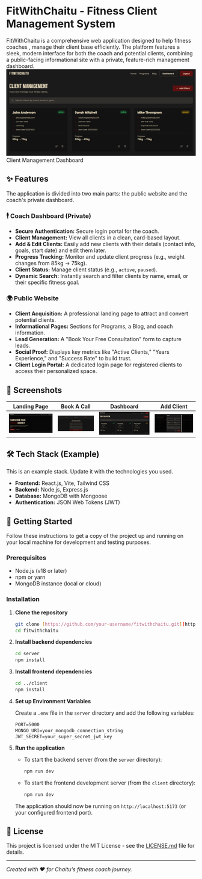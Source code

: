 <!-- <div align="center">
<img width="1200" height="475" alt="GHBanner" src="https://github.com/user-attachments/assets/0aa67016-6eaf-458a-adb2-6e31a0763ed6" />
</div>

# Run and deploy your AI Studio app

This contains everything you need to run your app locally.

View your app in AI Studio: https://ai.studio/apps/drive/1VWByRRZVS03eflv-ZPE45BUahqQIQmbv

## Run Locally

**Prerequisites:**  Node.js


1. Install dependencies:
   `npm install`
2. Set the `GEMINI_API_KEY` in [.env.local](.env.local) to your Gemini API key
3. Run the app:
   `npm run dev` -->

# FitWithChaitu - Fitness Client Management System

FitWithChaitu is a comprehensive web application designed to help fitness coaches , manage their client base efficiently. The platform features a sleek, modern interface for both the coach and potential clients, combining a public-facing informational site with a private, feature-rich management dashboard.
![Add Client Screenshot](https://raw.githubusercontent.com/NISHANTH-KONCHADA/FitWithChaitu/main/screenshots/clientmanage.png)
Client Management Dashboard

## ✨ Features

The application is divided into two main parts: the public website and the coach's private dashboard.

### 🕴️ Coach Dashboard (Private)
- **Secure Authentication:** Secure login portal for the coach.
- **Client Management:** View all clients in a clean, card-based layout.
- **Add & Edit Clients:** Easily add new clients with their details (contact info, goals, start date) and edit them later.
- **Progress Tracking:** Monitor and update client progress (e.g., weight changes from 85kg -> 75kg).
- **Client Status:** Manage client status (e.g., `active`, `paused`).
- **Dynamic Search:** Instantly search and filter clients by name, email, or their specific fitness goal.

### 🌍 Public Website
- **Client Acquisition:** A professional landing page to attract and convert potential clients.
- **Informational Pages:** Sections for Programs, a Blog, and coach information.
- **Lead Generation:** A "Book Your Free Consultation" form to capture leads.
- **Social Proof:** Displays key metrics like "Active Clients," "Years Experience," and "Success Rate" to build trust.
- **Client Login Portal:** A dedicated login page for registered clients to access their personalized space.

## 📸 Screenshots

| Landing Page | Book A Call | Dashboard | Add Client |
| :---: | :---: | :---: | :---: |
| ![Landing Page](https://raw.githubusercontent.com/NISHANTH-KONCHADA/FitWithChaitu/main/screenshots/main.png) | ![Book A Call Form](https://raw.githubusercontent.com/NISHANTH-KONCHADA/FitWithChaitu/main/screenshots/main2.png) | ![Dashboard](https://raw.githubusercontent.com/NISHANTH-KONCHADA/FitWithChaitu/main/screenshots/clientmanage.png) | ![Add Client Form](https://raw.githubusercontent.com/NISHANTH-KONCHADA/FitWithChaitu/main/screenshots/addclient.png) |


## 🛠️ Tech Stack (Example)

This is an example stack. Update it with the technologies you used.

-   **Frontend:** React.js, Vite, Tailwind CSS
-   **Backend:** Node.js, Express.js
-   **Database:** MongoDB with Mongoose
-   **Authentication:** JSON Web Tokens (JWT)

## 🚀 Getting Started

Follow these instructions to get a copy of the project up and running on your local machine for development and testing purposes.

### Prerequisites

-   Node.js (v18 or later)
-   npm or yarn
-   MongoDB instance (local or cloud)

### Installation

1.  **Clone the repository**
    ```sh
    git clone [https://github.com/your-username/fitwithchaitu.git](https://github.com/your-username/fitwithchaitu.git)
    cd fitwithchaitu
    ```

2.  **Install backend dependencies**
    ```sh
    cd server
    npm install
    ```

3.  **Install frontend dependencies**
    ```sh
    cd ../client
    npm install
    ```

4.  **Set up Environment Variables**

    Create a `.env` file in the `server` directory and add the following variables:

    ```env
    PORT=5000
    MONGO_URI=your_mongodb_connection_string
    JWT_SECRET=your_super_secret_jwt_key
    ```

5.  **Run the application**

    -   To start the backend server (from the `server` directory):
        ```sh
        npm run dev
        ```
    -   To start the frontend development server (from the `client` directory):
        ```sh
        npm run dev
        ```

    The application should now be running on `http://localhost:5173` (or your configured frontend port).

## 📄 License

This project is licensed under the MIT License - see the [LICENSE.md](LICENSE.md) file for details.

---

_Created with ❤️ for Chaitu's fitness coach journey._
